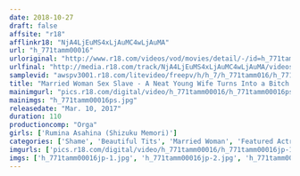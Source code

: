 ```yaml
---
date: 2018-10-27
draft: false
affsite: "r18"
afflinkr18: "NjA4LjEuMS4xLjAuMC4wLjAuMA"
url: "h_771tamm00016"
urloriginal: "http://www.r18.com/videos/vod/movies/detail/-/id=h_771tamm00016"
urlfinal: "http://media.r18.com/track/NjA4LjEuMS4xLjAuMC4wLjAuMA/videos/vod/movies/detail/-/id=h_771tamm00016"
samplevid: "awspv3001.r18.com/litevideo/freepv/h/h_7/h_771tamm016/h_771tamm016_dmb_w.mp4"
title: "Married Woman Sex Slave - A Neat Young Wife Turns Into a Bitch Rumina Asahina"
mainimgurl: "pics.r18.com/digital/video/h_771tamm00016/h_771tamm00016ps.jpg"
mainimgs: "h_771tamm00016ps.jpg"
releasedate: "Mar. 10, 2017"
duration: 110
productioncomp: "Orga"
girls: ['Rumina Asahina (Shizuku Memori)']
categories: ['Shame', 'Beautiful Tits', 'Married Woman', 'Featured Actress', 'Training', 'Drama', 'Hi-Def']
imgurls: ['pics.r18.com/digital/video/h_771tamm00016/h_771tamm00016jp-1.jpg', 'pics.r18.com/digital/video/h_771tamm00016/h_771tamm00016jp-2.jpg', 'pics.r18.com/digital/video/h_771tamm00016/h_771tamm00016jp-3.jpg', 'pics.r18.com/digital/video/h_771tamm00016/h_771tamm00016jp-4.jpg', 'pics.r18.com/digital/video/h_771tamm00016/h_771tamm00016jp-5.jpg', 'pics.r18.com/digital/video/h_771tamm00016/h_771tamm00016jp-6.jpg', 'pics.r18.com/digital/video/h_771tamm00016/h_771tamm00016jp-7.jpg', 'pics.r18.com/digital/video/h_771tamm00016/h_771tamm00016jp-8.jpg', 'pics.r18.com/digital/video/h_771tamm00016/h_771tamm00016jp-9.jpg', 'pics.r18.com/digital/video/h_771tamm00016/h_771tamm00016jp-10.jpg', 'pics.r18.com/digital/video/h_771tamm00016/h_771tamm00016jp-11.jpg', 'pics.r18.com/digital/video/h_771tamm00016/h_771tamm00016jp-12.jpg', 'pics.r18.com/digital/video/h_771tamm00016/h_771tamm00016jp-13.jpg', 'pics.r18.com/digital/video/h_771tamm00016/h_771tamm00016jp-14.jpg', 'pics.r18.com/digital/video/h_771tamm00016/h_771tamm00016jp-15.jpg', 'pics.r18.com/digital/video/h_771tamm00016/h_771tamm00016jp-16.jpg', 'pics.r18.com/digital/video/h_771tamm00016/h_771tamm00016jp-17.jpg', 'pics.r18.com/digital/video/h_771tamm00016/h_771tamm00016jp-18.jpg', 'pics.r18.com/digital/video/h_771tamm00016/h_771tamm00016jp-19.jpg', 'pics.r18.com/digital/video/h_771tamm00016/h_771tamm00016jp-20.jpg']
imgs: ['h_771tamm00016jp-1.jpg', 'h_771tamm00016jp-2.jpg', 'h_771tamm00016jp-3.jpg', 'h_771tamm00016jp-4.jpg', 'h_771tamm00016jp-5.jpg', 'h_771tamm00016jp-6.jpg', 'h_771tamm00016jp-7.jpg', 'h_771tamm00016jp-8.jpg', 'h_771tamm00016jp-9.jpg', 'h_771tamm00016jp-10.jpg', 'h_771tamm00016jp-11.jpg', 'h_771tamm00016jp-12.jpg', 'h_771tamm00016jp-13.jpg', 'h_771tamm00016jp-14.jpg', 'h_771tamm00016jp-15.jpg', 'h_771tamm00016jp-16.jpg', 'h_771tamm00016jp-17.jpg', 'h_771tamm00016jp-18.jpg', 'h_771tamm00016jp-19.jpg', 'h_771tamm00016jp-20.jpg']
---
```

